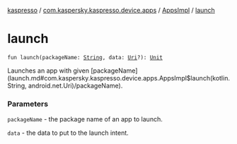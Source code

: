 [kaspresso](../../index.md) / [com.kaspersky.kaspresso.device.apps](../index.md) / [AppsImpl](index.md) / [launch](./launch.md)

# launch

`fun launch(packageName: `[`String`](https://kotlinlang.org/api/latest/jvm/stdlib/kotlin/-string/index.html)`, data: `[`Uri`](https://developer.android.com/reference/android/net/Uri.html)`?): `[`Unit`](https://kotlinlang.org/api/latest/jvm/stdlib/kotlin/-unit/index.html)

Launches an app with given [packageName](launch.md#com.kaspersky.kaspresso.device.apps.AppsImpl$launch(kotlin.String, android.net.Uri)/packageName).

### Parameters

`packageName` - the package name of an app to launch.

`data` - the data to put to the launch intent.